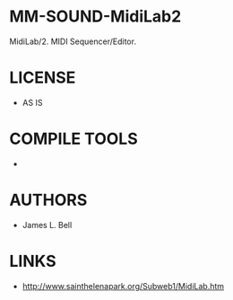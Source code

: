 # MM-SOUND-MidiLab2
MidiLab/2. MIDI Sequencer/Editor.

LICENSE
===============
* AS IS

COMPILE TOOLS
===============
* 
 
AUTHORS
===============
* James L. Bell

LINKS
===============
* http://www.sainthelenapark.org/Subweb1/MidiLab.htm

